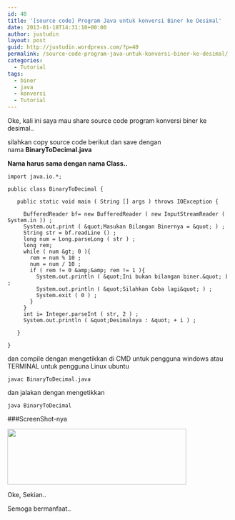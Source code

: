 ```yaml
---
id: 40
title: '[source code] Program Java untuk konversi Biner ke Desimal'
date: 2013-01-18T14:31:10+00:00
author: justudin
layout: post
guid: http://justudin.wordpress.com/?p=40
permalink: /source-code-program-java-untuk-konversi-biner-ke-desimal/
categories:
  - Tutorial
tags:
  - biner
  - java
  - konversi
  - Tutorial
---
```

Oke, kali ini saya mau share source code program konversi biner ke desimal..

silahkan copy source code berikut dan save dengan nama **BinaryToDecimal.java**

**Nama harus sama dengan nama Class..**

```import java.lang.*;
import java.io.*;

public class BinaryToDecimal {

   public static void main ( String [] args ) throws IOException {

     BufferedReader bf= new BufferedReader ( new InputStreamReader ( System.in )) ;
     System.out.print ( &quot;Masukan Bilangan Binernya = &quot; ) ;
     String str = bf.readLine () ;
     long num = Long.parseLong ( str ) ;
     long rem;
     while ( num &gt; 0 ){
       rem = num % 10 ;
       num = num / 10 ;
       if ( rem != 0 &amp;&amp; rem != 1 ){
         System.out.println ( &quot;Ini bukan bilangan biner.&quot; ) ;
         System.out.println ( &quot;Silahkan Coba lagi&quot; ) ;
         System.exit ( 0 ) ;
       }
     }
     int i= Integer.parseInt ( str, 2 ) ;
     System.out.println ( &quot;Desimalnya : &quot; + i ) ;

   }

}
```

dan compile dengan mengetikkan di CMD untuk pengguna windows atau TERMINAL untuk pengguna Linux ubuntu

`javac BinaryToDecimal.java`

dan jalakan dengan mengetikkan

`java BinaryToDecimal`

###ScreenShot-nya

  <a href="https://justudin.com/files/uploads/2013/01/screenshot-11.png"><img alt="" src="https://justudin.com/files/uploads/2013/01/screenshot-11.png?w=300" width="400" height="125" border="0" /></a>


Oke, Sekian..

Semoga bermanfaat..